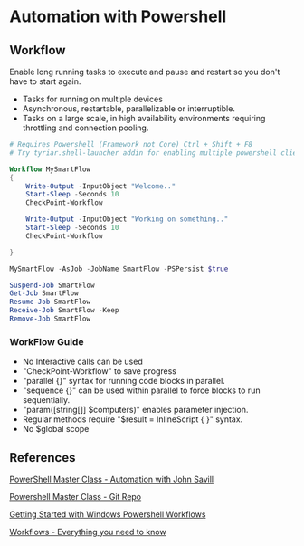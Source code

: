 # Automation with Powershell

## Workflow

Enable long running tasks to execute and pause and restart so you don't have to start again.

* Tasks for running on multiple devices
* Asynchronous, restartable, parallelizable or interruptible.
* Tasks on a large scale, in high availability environments requiring throttling and connection pooling.

```powershell
# Requires Powershell (Framework not Core) Ctrl + Shift + F8
# Try tyriar.shell-launcher addin for enabling multiple powershell clients in Visual Code.

Workflow MySmartFlow
{
    Write-Output -InputObject "Welcome.."
    Start-Sleep -Seconds 10
    CheckPoint-Workflow

    Write-Output -InputObject "Working on something.."
    Start-Sleep -Seconds 10
    CheckPoint-Workflow

}

MySmartFlow -AsJob -JobName SmartFlow -PSPersist $true

Suspend-Job SmartFlow
Get-Job SmartFlow
Resume-Job SmartFlow
Receive-Job SmartFlow -Keep
Remove-Job SmartFlow
```

### WorkFlow Guide

* No Interactive calls can be used
* "CheckPoint-Workflow" to save progress
* "parallel {}" syntax for running code blocks in parallel.
* "sequence {}" can be used within parallel to force blocks to run sequentially.
* "param([string[]] $computers)" enables parameter injection.
* Regular methods require "$result = InlineScript { }" syntax.
* No $global scope

## References

[PowerShell Master Class - Automation with John Savill](https://www.youtube.com/watch?v=n2dlNA3Z-mc)

[Powershell Master Class - Git Repo](https://github.com/johnthebrit/PowerShellMC)

[Getting Started with Windows Powershell Workflows](https://docs.microsoft.com/en-us/previous-versions/windows/it-pro/windows-server-2012-R2-and-2012/jj134242(v=ws.11)?redirectedfrom=MSDN)

[Workflows - Everything you need to know](http://powershelldistrict.com/powershell-workflows/)